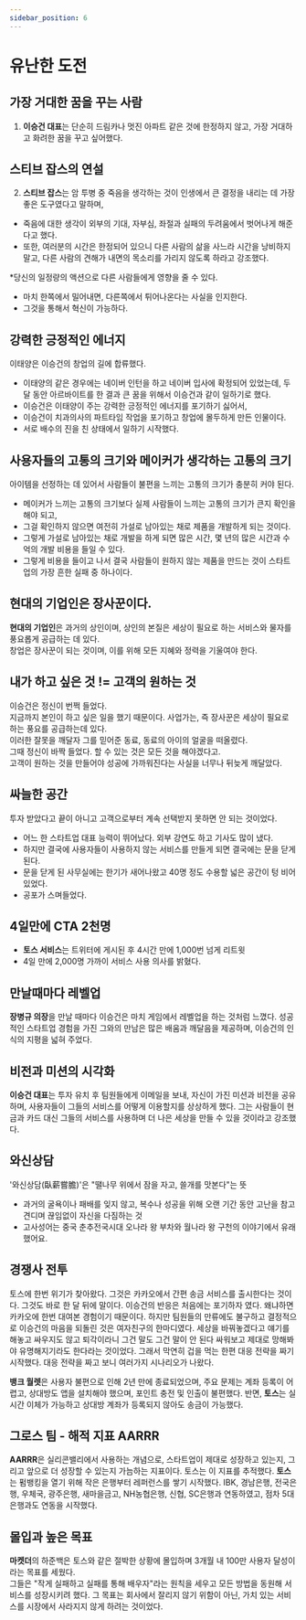 ```yaml
---
sidebar_position: 6
---
```


# 유난한 도전   

## 가장 거대한 꿈을 꾸는 사람  

1. **이승건 대표**는 단순히 드림카나 멋진 아파트 같은 것에 한정하지 않고, 가장 거대하고 화려한 꿈을 꾸고 싶어했다.  


## 스티브 잡스의 연설  

2. **스티브 잡스**는 암 투병 중 죽음을 생각하는 것이 인생에서 큰 결정을 내리는 데 가장 좋은 도구였다고 말하며,

- 죽음에 대한 생각이 외부의 기대, 자부심, 좌절과 실패의 두려움에서 벗어나게 해준다고 했다.   
- 또한, 여러분의 시간은 한정되어 있으니 다른 사람의 삶을 사느라 시간을 낭비하지 말고, 다른 사람의 견해가 내면의 목소리를 가리지 않도록 하라고 강조했다.  


*당신의 일정량의 액션으로 다른 사람들에게 영향을 줄 수 있다.  
- 마치 한쪽에서 밀어내면, 다른쪽에서 튀어나온다는 사실을 인지한다.    
- 그것을 통해서 혁신이 가능하다.  

## 강력한 긍정적인 에너지

이태양은 이승건의 창업의 길에 합류했다. 
- 이태양의 같은 경우에는 네이버 인턴을 하고 네이버 입사에 확정되어 있었는데, 두 달 동안 아르바이트를 한 결과 큰 꿈을 위해서 이승건과 같이 일하기로 했다.   
- 이승건은 이태양이 주는 강력한 긍정적인 에너지를 포기하기 싫어서,   
- 이승건이 치과의사의 파트타임 작업을 포기하고 창업에 몰두하게 만든 인물이다. 
- 서로 배수의 진을 친 상태에서 일하기 시작했다.  

## 사용자들의 고통의 크기와 메이커가 생각하는 고통의 크기   

아이템을 선정하는 데 있어서 사람들이 불편을 느끼는 고통의 크기가 충분히 커야 된다.  
- 메이커가 느끼는 고통의 크기보다 실제 사람들이 느끼는 고통의 크기가 큰지 확인을 해야 되고, 
- 그걸 확인하지 않으면 여전히 가설로 남아있는 채로 제품을 개발하게 되는 것이다. 
- 그렇게 가설로 남아있는 채로 개발을 하게 되면 많은 시간, 몇 년의 많은 시간과 수억의 개발 비용을 들일 수 있다.
- 그렇게 비용을 들이고 나서 결국 사람들이 원하지 않는 제품을 만드는 것이 스타트업의 가장 흔한 실패 중 하나이다.

## 현대의 기업인은 장사꾼이다.  

**현대의 기업인**은 과거의 상인이며, 상인의 본질은 세상이 필요로 하는 서비스와 물자를 풍요롭게 공급하는 데 있다.   
창업은 장사꾼이 되는 것이며, 이를 위해 모든 지혜와 정력을 기울여야 한다.  

## 내가 하고 싶은 것 != 고객의 원하는 것   

이승건은 정신이 번쩍 들었다.  
지금까지 본인이 하고 싶은 일을 했기 때문이다. 사업가는, 즉 장사꾼은 세상이 필요로 하는 풍요를 공급하는데 있다.   
이러한 잘못을 깨달자 그를 믿어준 동료, 동료의 아이의 얼굴을 떠올렸다.   
그때 정신이 바짝 들었다. 할 수 있는 것은 모든 것을 해야겠다고.   
고객이 원하는 것을 만들어야 성공에 가까워진다는 사실을 너무나 뒤늦게 깨달았다.  

## 싸늘한 공간  

투자 받았다고 끝이 아니고 고객으로부터 계속 선택받지 못하면 안 되는 것이었다.   
- 어느 한 스타트업 대표 능력이 뛰어났다. 외부 강연도 하고 기사도 많이 냈다. 
- 하지만 결국에 사용자들이 사용하지 않는 서비스를 만들게 되면 결국에는 문을 닫게 된다. 
- 문을 닫게 된 사무실에는 한기가 새어나왔고 40명 정도 수용할 넓은 공간이 텅 비어있었다.  
- 공포가 스며들었다.  

## 4일만에 CTA 2천명  

- **토스 서비스**는 트위터에 게시된 후 4시간 만에 1,000번 넘게 리트윗   
- 4일 만에 2,000명 가까이 서비스 사용 의사를 밝혔다.  

## 만날때마다 레벨업  

**장병규 의장**을 만날 때마다 이승건은 마치 게임에서 레벨업을 하는 것처럼 느꼈다. 
성공적인 스타트업 경험을 가진 그와의 만남은 많은 배움과 깨달음을 제공하며, 이승건의 인식의 지평을 넓혀 주었다.

## 비전과 미션의 시각화  

**이승건 대표**는 투자 유치 후 팀원들에게 이메일을 보내, 자신이 가진 미션과 비전을 공유하며, 사용자들이 그들의 서비스를 어떻게 이용할지를 상상하게 했다. 그는 사람들이 현금과 카드 대신 그들의 서비스를 사용하며 더 나은 세상을 만들 수 있을 것이라고 강조했다.

## 와신상담  

'와신상담(臥薪嘗膽)'은 "땔나무 위에서 잠을 자고, 쓸개를 맛본다"는 뜻
- 과거의 굴욕이나 패배를 잊지 않고, 복수나 성공을 위해 오랜 기간 동안 고난을 참고 견디며 끊임없이 자신을 다짐하는 것
- 고사성어는 중국 춘추전국시대 오나라 왕 부차와 월나라 왕 구천의 이야기에서 유래했어요.


## 경쟁사 전투  

토스에 한번 위기가 찾아왔다. 그것은 카카오에서 간편 송금 서비스를 출시한다는 것이다. 그것도 바로 한 달 뒤에 말이다. 이승건의 반응은 처음에는 포기하자 였다. 왜냐하면 카카오에 한번 대여본 경험이기 때문이다. 하지만 팀원들의 만류에도 불구하고 결정적으로 이승건의 마음을 되돌린 것은 여자친구의 한마디였다. 세상을 바꿔놓겠다고 얘기를 해놓고 싸우지도 않고 퇴각이라니 그건 말도 그건 말이 안 된다 싸워보고 제대로 망해봐야 유명해지기라도 한다라는 것이었다. 그래서 막연히 겁을 먹는 한편 대응 전략을 짜기 시작했다. 대응 전략을 짜고 보니 여러가지 시나리오가 나왔다.

**뱅크 월렛**은 사용자 불편으로 인해 2년 만에 종료되었으며, 주요 문제는 계좌 등록이 어렵고, 상대방도 앱을 설치해야 했으며, 포인트 충전 및 인출이 불편했다. 반면, **토스**는 실시간 이체가 가능하고 상대방 계좌가 등록되지 않아도 송금이 가능했다.

## 그로스 팀 - 해적 지표 AARRR

**AARRR**은 실리콘밸리에서 사용하는 개념으로, 스타트업이 제대로 성장하고 있는지, 그리고 앞으로 더 성장할 수 있는지 가늠하는 지표이다. 토스는 이 지표를 추적했다.
**토스**는 펌뱅킹을 열기 위해 작은 은행부터 레퍼런스를 쌓기 시작했다. IBK, 경남은행, 전국은행, 우체국, 광주은행, 새마을금고, NH농협은행, 신협, SC은행과 연동하였고, 점차 5대 은행과도 연동을 시작했다.

## 몰입과 높은 목표  

**마켓더**의 하준백은 토스와 같은 절박한 상황에 몰입하며 3개월 내 100만 사용자 달성이라는 목표를 세웠다.   
그들은 "작게 실패하고 실패를 통해 배우자"라는 원칙을 세우고 모든 방법을 동원해 서비스를 성장시키려 했다. 그 목표는 회사에서 잘리지 않기 위함이 아닌, 가치 있는 서비스를 시장에서 사라지지 않게 하려는 것이었다.
